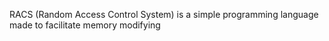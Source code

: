RACS (Random Access Control System) is a simple programming language made to facilitate memory modifying
